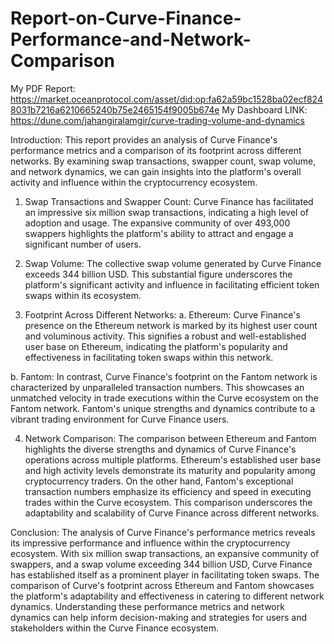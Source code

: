 # Report-on-Curve-Finance-Performance-and-Network-Comparison
My PDF Report: https://market.oceanprotocol.com/asset/did:op:fa62a59bc1528ba02ecf8248031b7216a6210665240b75e2465154f9005b674e
My Dashboard LINK:
https://dune.com/jahangiralamgir/curve-trading-volume-and-dynamics 

Introduction:
This report provides an analysis of Curve Finance's performance metrics and a comparison of its footprint across different networks. By examining swap transactions, swapper count, swap volume, and network dynamics, we can gain insights into the platform's overall activity and influence within the cryptocurrency ecosystem.

1. Swap Transactions and Swapper Count:
Curve Finance has facilitated an impressive six million swap transactions, indicating a high level of adoption and usage. The expansive community of over 493,000 swappers highlights the platform's ability to attract and engage a significant number of users.

2. Swap Volume:
The collective swap volume generated by Curve Finance exceeds 344 billion USD. This substantial figure underscores the platform's significant activity and influence in facilitating efficient token swaps within its ecosystem.

3. Footprint Across Different Networks:
a. Ethereum: Curve Finance's presence on the Ethereum network is marked by its highest user count and voluminous activity. This signifies a robust and well-established user base on Ethereum, indicating the platform's popularity and effectiveness in facilitating token swaps within this network.

b. Fantom: In contrast, Curve Finance's footprint on the Fantom network is characterized by unparalleled transaction numbers. This showcases an unmatched velocity in trade executions within the Curve ecosystem on the Fantom network. Fantom's unique strengths and dynamics contribute to a vibrant trading environment for Curve Finance users.

4. Network Comparison:
The comparison between Ethereum and Fantom highlights the diverse strengths and dynamics of Curve Finance's operations across multiple platforms. Ethereum's established user base and high activity levels demonstrate its maturity and popularity among cryptocurrency traders. On the other hand, Fantom's exceptional transaction numbers emphasize its efficiency and speed in executing trades within the Curve ecosystem. This comparison underscores the adaptability and scalability of Curve Finance across different networks.

Conclusion:
The analysis of Curve Finance's performance metrics reveals its impressive performance and influence within the cryptocurrency ecosystem. With six million swap transactions, an expansive community of swappers, and a swap volume exceeding 344 billion USD, Curve Finance has established itself as a prominent player in facilitating token swaps. The comparison of Curve's footprint across Ethereum and Fantom showcases the platform's adaptability and effectiveness in catering to different network dynamics. Understanding these performance metrics and network dynamics can help inform decision-making and strategies for users and stakeholders within the Curve Finance ecosystem.
